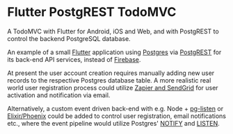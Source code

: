 # Flutter PostgREST TodoMVC

A TodoMVC with Flutter for Android, iOS and Web, and with PostgREST to control
the backend PostgreSQL database.

An example of a small [Flutter](https://flutter.dev/) application using
[Postgres](https://www.postgresql.org/) via [PostgREST](https://github.com/PostgREST/postgrest)
for its back-end API services, instead of [Firebase](https://firebase.google.com/).

At present the user account creation requires manually adding new user records
to the respective Postgres database table. A more realistic real world user registration
process could utilize [Zapier and SendGrid](https://zapier.com/apps/postgresql/integrations/sendgrid)
for user activation and notification via email.

Alternatively, a custom event driven back-end with e.g. Node + [pg-listen](https://github.com/andywer/pg-listen)
or [Elixir/Phoenix](https://www.phoenixframework.org/)
could be added to control user registration, email notifications etc., where
the event pipeline would utilize Postgres' [NOTIFY](https://www.postgresql.org/docs/13/sql-notify.html)
and [LISTEN](https://www.postgresql.org/docs/13/sql-listen.html).

